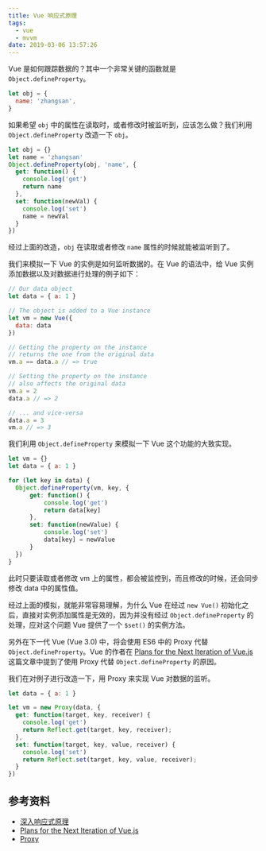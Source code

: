 ```yaml
---
title: Vue 响应式原理
tags:
  - vue
  - mvvm
date: 2019-03-06 13:57:26
---
```



Vue 是如何跟踪数据的？其中一个非常关键的函数就是 `Object.defineProperty`。


```javascript
let obj = {
  name: 'zhangsan',
}
```

如果希望 `obj` 中的属性在读取时，或者修改时被监听到，应该怎么做？我们利用 `Object.defineProperty` 改造一下 `obj`。

```javascript
let obj = {}
let name = 'zhangsan'
Object.defineProperty(obj, 'name', {
  get: function() {
    console.log('get')
    return name
  },
  set: function(newVal) {
    console.log('set')
    name = newVal
  }
})
```

经过上面的改造，`obj` 在读取或者修改 `name` 属性的时候就能被监听到了。

我们来模拟一下 Vue 的实例是如何监听数据的。在 Vue 的语法中，给 Vue 实例添加数据以及对数据进行处理的例子如下：

```js
// Our data object
let data = { a: 1 }

// The object is added to a Vue instance
let vm = new Vue({
  data: data
})

// Getting the property on the instance
// returns the one from the original data
vm.a == data.a // => true

// Setting the property on the instance
// also affects the original data
vm.a = 2
data.a // => 2

// ... and vice-versa
data.a = 3
vm.a // => 3
```

我们利用 `Object.defineProperty` 来模拟一下 Vue 这个功能的大致实现。

```js
let vm = {}
let data = { a: 1 }

for (let key in data) {
  Object.defineProperty(vm, key, {
      get: function() {
          console.log('get')
          return data[key]
      },
      set: function(newValue) {
          console.log('set')
          data[key] = newValue
      }
  })
}
```

此时只要读取或者修改 vm 上的属性，都会被监控到，而且修改的时候，还会同步修改 data 中的属性值。

经过上面的模拟，就能非常容易理解，为什么 Vue 在经过 `new Vue()` 初始化之后，直接对实例添加属性是无效的，因为并没有经过 `Object.defineProperty` 的处理，应对这个问题 Vue 提供了一个 `$set()` 的实例方法。

另外在下一代 Vue (Vue 3.0) 中，将会使用 ES6 中的 Proxy 代替 `Object.defineProperty`。Vue 的作者在 [Plans for the Next Iteration of Vue.js](https://medium.com/the-vue-point/plans-for-the-next-iteration-of-vue-js-777ffea6fabf) 这篇文章中提到了使用 Proxy 代替 `Object.defineProperty` 的原因。

我们在对例子进行改造一下，用 Proxy 来实现 Vue 对数据的监听。

```js
let data = { a: 1 }

let vm = new Proxy(data, {
  get: function(target, key, receiver) {
    console.log('get')
    return Reflect.get(target, key, receiver);
  },
  set: function(target, key, value, receiver) {
    console.log('set')
    return Reflect.set(target, key, value, receiver);
  }
})
```

## 参考资料

- [深入响应式原理](https://cn.vuejs.org/v2/guide/reactivity.html)
- [Plans for the Next Iteration of Vue.js](https://medium.com/the-vue-point/plans-for-the-next-iteration-of-vue-js-777ffea6fabf)
- [Proxy](http://es6.ruanyifeng.com/#docs/proxy)
